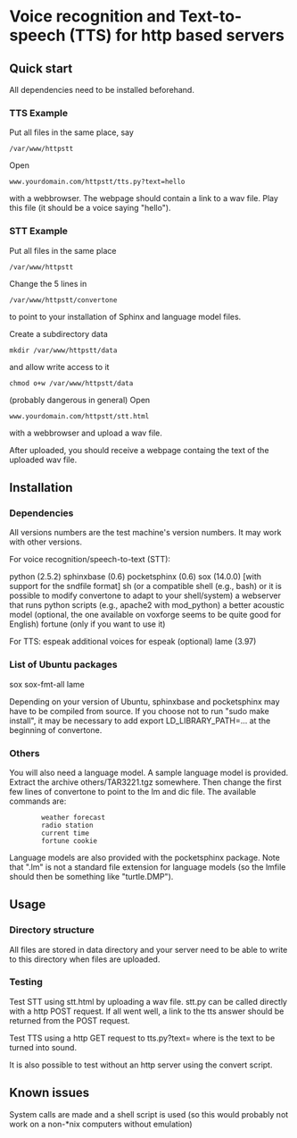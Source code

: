 Voice recognition and Text-to-speech (TTS) for http based servers
=================================================================

Quick start
-----------

All dependencies need to be installed beforehand.

### TTS Example

Put all files in the same place, say 

    /var/www/httpstt

Open

    www.yourdomain.com/httpstt/tts.py?text=hello

with a webbrowser. The webpage should contain a link to a wav
file. Play this file (it should be a voice saying "hello").

### STT Example

Put all files in the same place

    /var/www/httpstt

Change the 5 lines in

    /var/www/httpstt/convertone

to point to your installation of Sphinx and language model files.

Create a subdirectory data

    mkdir /var/www/httpstt/data

and allow write access to it

    chmod o+w /var/www/httpstt/data

(probably dangerous in general)
Open

    www.yourdomain.com/httpstt/stt.html

with a webbrowser and upload a wav file.

After uploaded, you should receive a webpage containg the text of the uploaded wav file.

Installation
------------

### Dependencies

All versions numbers are the test machine's version numbers. It may
work with other versions.

For voice recognition/speech-to-text (STT):

python (2.5.2)
sphinxbase (0.6)
pocketsphinx (0.6)
sox (14.0.0) [with support for the sndfile format]
sh (or a compatible shell (e.g., bash) or it is possible to modify
convertone to adapt to your shell/system)
a webserver that runs python scripts (e.g., apache2 with mod_python)
a better acoustic model (optional, the one available on voxforge seems
to be quite good for English)
fortune (only if you want to use it)

For TTS:
espeak
additional voices for espeak (optional)
lame (3.97)

### List of Ubuntu packages

sox sox-fmt-all lame

Depending on your version of Ubuntu, sphinxbase and pocketsphinx may
have to be compiled from source. If you choose not to run "sudo make
install", it may be necessary to add export LD_LIBRARY_PATH=... at the
beginning of convertone.

### Others

You will also need a language model. A sample language model is
provided. Extract the archive others/TAR3221.tgz somewhere. Then
change the first few lines of convertone to point to the lm and dic
file. The available commands are:

			weather forecast
			radio station
			current time
			fortune cookie

Language models are also provided with the pocketsphinx package. Note
that ".lm" is not a standard file extension for language models (so the
lmfile should then be something like "turtle.DMP").

Usage
-----

### Directory structure

All files are stored in data directory and your server need to be able
to write to this directory when files are uploaded.

### Testing

Test STT using stt.html by uploading a wav file. stt.py can be called
directly with a http POST request. If all went well, a link to the tts
answer should be returned from the POST request.

Test TTS using a http GET request to tts.py?text=<text> where <text>
is the text to be turned into sound.

It is also possible to test without an http server using the convert script.

Known issues
------------

System calls are made and a shell script is used (so this would probably not
work on a non-*nix computers without emulation)
